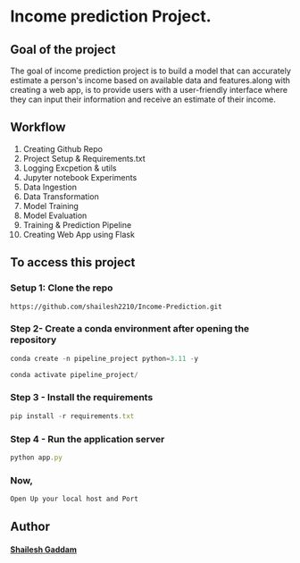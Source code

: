# Income prediction Project.

## Goal of the project
The goal of income prediction project is to build a model that can accurately estimate a person's income based on available data and features.along with creating a web app, is to provide users with a user-friendly interface where they can input their information and receive an estimate of their income. 

## Workflow
1. Creating Github Repo
2. Project Setup & Requirements.txt
3. Logging Excpetion & utils
4. Jupyter notebook Experiments
5. Data Ingestion
6. Data Transformation
7. Model Training
8. Model Evaluation
9. Training & Prediction Pipeline
10. Creating Web App using Flask

## To access this project
### Setup 1: Clone the repo
``` setup
https://github.com/shailesh2210/Income-Prediction.git
```
### Step 2- Create a conda environment after opening the repository
```javascript
conda create -n pipeline_project python=3.11 -y
```
```javascript
conda activate pipeline_project/
```
### Step 3 - Install the requirements
```javascript
pip install -r requirements.txt
```
### Step 4 - Run the application server
```javascript
python app.py
```
### Now,
```javascript
Open Up your local host and Port
```
## Author 
#### [Shailesh Gaddam](https://github.com/shailesh2210)
